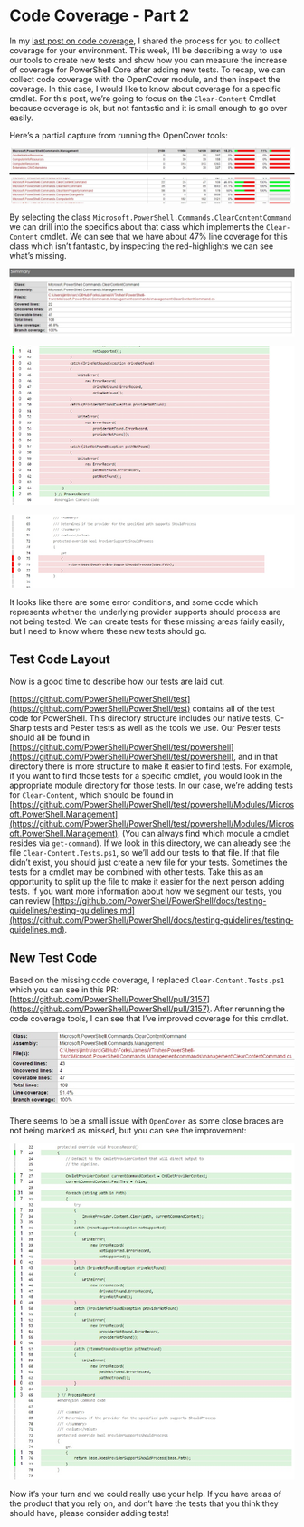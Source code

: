 # Code Coverage - Part 2   

In my [last post on code coverage](https://blogs.msdn.microsoft.com/powershell/2017/01/11/code-coverage-now-available-for-powershell-core/), I shared the process for you to collect coverage for your environment. 
This week, I’ll be describing a way to use our tools to create new tests and show how you can measure the increase of coverage for PowerShell Core after adding new tests. 
To recap, we can collect code coverage with the OpenCover module, and then inspect the coverage. 
In this case, I would like to know about coverage for a specific cmdlet. 
For this post, we’re going to focus on the `Clear-Content` Cmdlet because coverage is ok, but not fantastic and it is small enough to go over easily.

Here’s a partial capture from running the OpenCover tools:

![Coverage 2a](Images/coverage-2a.jpg)

By selecting the class `Microsoft.PowerShell.Commands.ClearContentCommand` we can drill into the specifics about that class which implements the `Clear-Content` cmdlet. 
We can see that we have about 47% line coverage for this class which isn’t fantastic, by inspecting the red-highlights we can see what’s missing.

![Coverage 2b](Images/coverage-2b.jpg)

![Coverage 2c](Images/coverage-2c.jpg)

![Coverage 2d](Images/coverage-2d.jpg)

It looks like there are some error conditions, and some code which represents whether the underlying provider supports should process are not being tested. 
We can create tests for these missing areas fairly easily, but I need to know where these new tests should go.

## Test Code Layout

Now is a good time to describe how our tests are laid out.

[https://github.com/PowerShell/PowerShell/test](https://github.com/PowerShell/PowerShell/test) 
contains all of the test code for PowerShell. 
This directory structure includes our native tests, C-Sharp tests and Pester tests as well as the tools we use. 
Our Pester tests should all be found in 
[https://github.com/PowerShell/PowerShell/test/powershell](https://github.com/PowerShell/PowerShell/test/powershell),
and in that directory there is more structure to make it easier to find tests. 
For example, if you want to find those tests for a specific cmdlet, you would look in the appropriate module directory for those tests. 
In our case, we’re adding tests for `Clear-Content`, which should be found in [https://github.com/PowerShell/PowerShell/test/powershell/Modules/Microsoft.PowerShell.Management](https://github.com/PowerShell/PowerShell/test/powershell/Modules/Microsoft.PowerShell.Management). 
(You can always find which module a cmdlet resides via `get-command`). 
If we look in this directory, we can already see the file `Clear-Content.Tests.ps1`, so we’ll add our tests to that file. 
If that file didn’t exist, you should just create a new file for your tests. 
Sometimes the tests for a cmdlet may be combined with other tests. 
Take this as an opportunity to split up the file to make it easier for the next person adding tests. 
If you want more information about how we segment our tests, you can review [https://github.com/PowerShell/PowerShell/docs/testing-guidelines/testing-guidelines.md](https://github.com/PowerShell/PowerShell/docs/testing-guidelines/testing-guidelines.md).

## New Test Code

Based on the missing code coverage, I replaced `Clear-Content.Tests.ps1` which you can see in this PR: [https://github.com/PowerShell/PowerShell/pull/3157](https://github.com/PowerShell/PowerShell/pull/3157). 
After rerunning the code coverage tools, I can see that I’ve improved coverage for this cmdlet.

![Coverage 2e](Images/coverage-2e.jpg)

There seems to be a small issue with `OpenCover` as some close braces are not being marked as missed, but you can see the improvement:

![Coverage 2f](Images/coverage-2f.jpg)

Now it’s your turn and we could really use your help. 
If you have areas of the product that you rely on, and don’t have the tests that you think they should have, please consider adding tests!
